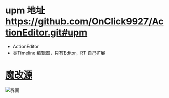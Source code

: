 # upm 地址  https://github.com/OnClick9927/ActionEditor.git#upm
* ActionEditor
* 类Timeline 编辑器，只有Editor，RT 自己扩展
# [魔改源](https://github.com/NoBugCn/ActionEditor)
![界面](https://github.com/user-attachments/assets/8bc366a7-12f4-4f8b-8d31-994e79d9f9d8)

